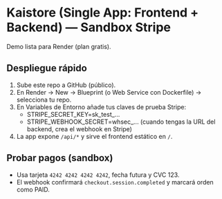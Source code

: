 # Kaistore (Single App: Frontend + Backend) — Sandbox Stripe
Demo lista para Render (plan gratis).

## Despliegue rápido
1) Sube este repo a GitHub (público).
2) En Render → New → Blueprint (o Web Service con Dockerfile) → selecciona tu repo.
3) En Variables de Entorno añade tus claves de prueba Stripe:
   - STRIPE_SECRET_KEY=sk_test_...
   - STRIPE_WEBHOOK_SECRET=whsec_... (cuando tengas la URL del backend, crea el webhook en Stripe)
4) La app expone `/api/*` y sirve el frontend estático en `/`.

## Probar pagos (sandbox)
- Usa tarjeta `4242 4242 4242 4242`, fecha futura y CVC 123.
- El webhook confirmará `checkout.session.completed` y marcará orden como PAID.
